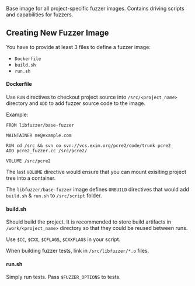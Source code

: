 Base image for all project-specific fuzzer images. Contains driving scripts and capabilities for fuzzers.

## Creating New Fuzzer Image

You have to provide at least 3 files to define a fuzzer image:
  * `Dockerfile`
  * `build.sh`
  * `run.sh`
  
#### Dockerfile

Use `RUN` directives to checkout project source into `/src/<project_name>` directory and `ADD` to add fuzzer source 
code to the image. 

Example:

```
FROM libfuzzer/base-fuzzer

MAINTAINER me@example.com

RUN cd /src && svn co svn://vcs.exim.org/pcre2/code/trunk pcre2
ADD pcre2_fuzzer.cc /src/pcre2/

VOLUME /src/pcre2
```

The last `VOLUME` directive would ensure that you can mount exisiting project tree into a container.

The `libfuzzer/base-fuzzer` image defines `ONBUILD` directives that would add `build.sh` & `run.sh` to `/src/script` folder.

#### build.sh

Should build the project. It is recommended to store build artifacts in `/work/<project_name>` directory so that they could be
reused between runs.

Use `$CC`, `$CXX`, `$CFLAGS`, `$CXXFLAGS` in your script.

When building fuzzer tests, link in `/src/libfuzzer/*.o` files.

#### run.sh

Simply run tests. Pass `$FUZZER_OPTIONS` to tests.
